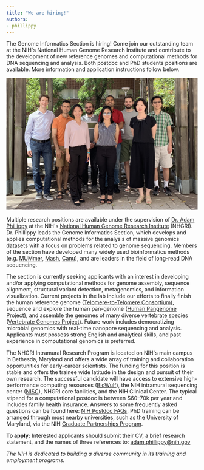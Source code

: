 ```yaml
---
title: "We are hiring!"
authors:
- phillippy
---
```

The Genome Informatics Section is hiring! Come join our outstanding team at the NIH's National Human Genome Research Institute and contribute to the development of new reference genomes and computational methods for DNA sequencing and analysis. Both postdoc and PhD students positions are available. More information and application instructions follow below.

<!--excerpt-->

![alt text](/img/lab2019.jpg "Phillippy Lab 2019")

Multiple research positions are available under the supervision of [Dr. Adam Phillippy](/people/phillippy) at the NIH's [National Human Genome Research Institute](https://www.genome.gov/dir/) (NHGRI). Dr. Phillippy leads the Genome Informatics Section, which develops and applies computational methods for the analysis of massive genomics datasets with a focus on problems related to genome sequencing. Members of the section have developed many widely used bioinformatics methods (e.g. [MUMmer](https://doi.org/10.1186/gb-2004-5-2-r12), [Mash](https://dx.doi.org/10.1186/s13059-016-0997-x), [Canu](https://doi.org/10.1101/gr.215087.116)), and are leaders in the field of long-read DNA sequencing.

The section is currently seeking applicants with an interest in developing and/or applying computational methods for genome assembly, sequence alignment, structural variant detection, metagenomics, and information visualization. Current projects in the lab include our efforts to finally finish the human reference genome ([Telomere-to-Telomere Consortium](https://sites.google.com/ucsc.edu/t2tworkinggroup)), sequence and explore the human pan-genome ([Human Pangenome Project](https://www.genome.gov/news/news-release/NIH-funds-centers-for-advancing-sequence-of-human-genome-reference)), and assemble the genomes of many diverse vertebrate species ([Vertebrate Genomes Project](https://vertebrategenomesproject.org)). Future work includes democratizing microbial genomics with real-time nanopore sequencing and analysis. Applicants must possess strong English and analytical skills, and past experience in computational genomics is preferred.

The NHGRI Intramural Research Program is located on NIH's main campus in Bethesda, Maryland and offers a wide array of training and collaboration opportunities for early-career scientists. The funding for this position is stable and offers the trainee wide latitude in the design and pursuit of their own research. The successful candidate will have access to extensive high-performance computing resources ([BioWulf](https://hpc.nih.gov/)), the NIH intramural sequencing center ([NISC](https://www.nisc.nih.gov/)), NHGRI core facilities, and the NIH Clinical Center. The typical stipend for a computational postdoc is between $60–70k per year and includes family health insurance. Answers to some frequently asked questions can be found here: [NIH Postdoc FAQs](https://www.training.nih.gov/resources/faqs/postdoc_irp). PhD training can be arranged through most nearby universities, such as the University of Maryland, via the NIH [Graduate Partnerships Program](https://www.training.nih.gov/programs/gpp).

**To apply:** Interested applicants should submit their CV, a brief research statement, and the names of three references to: adam.phillippy@nih.gov

*The NIH is dedicated to building a diverse community in its training and employment programs.*
